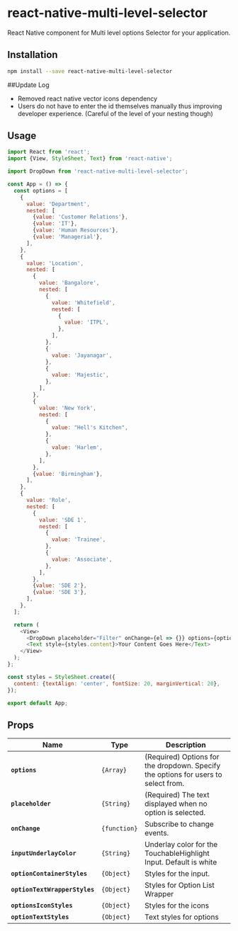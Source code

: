 # react-native-multi-level-selector

React Native component for Multi level options Selector for your application.

## Installation

```bash
npm install --save react-native-multi-level-selector
```

##Update Log

- Removed react native vector icons dependency
- Users do not have to enter the id themselves manually thus improving developer experience. (Careful of the level of your nesting though)

## Usage

```Javascript
import React from 'react';
import {View, StyleSheet, Text} from 'react-native';

import DropDown from 'react-native-multi-level-selector';

const App = () => {
  const options = [
    {
      value: 'Department',
      nested: [
        {value: 'Customer Relations'},
        {value: 'IT'},
        {value: 'Human Resources'},
        {value: 'Managerial'},
      ],
    },
    {
      value: 'Location',
      nested: [
        {
          value: 'Bangalore',
          nested: [
            {
              value: 'Whitefield',
              nested: [
                {
                  value: 'ITPL',
                },
              ],
            },
            {
              value: 'Jayanagar',
            },
            {
              value: 'Majestic',
            },
          ],
        },
        {
          value: 'New York',
          nested: [
            {
              value: "Hell's Kitchen",
            },
            {
              value: 'Harlem',
            },
          ],
        },
        {value: 'Birmingham'},
      ],
    },
    {
      value: 'Role',
      nested: [
        {
          value: 'SDE 1',
          nested: [
            {
              value: 'Trainee',
            },
            {
              value: 'Associate',
            },
          ],
        },
        {value: 'SDE 2'},
        {value: 'SDE 3'},
      ],
    },
  ];

  return (
    <View>
      <DropDown placeholder="Filter" onChange={el => {}} options={options} />
      <Text style={styles.content}>Your Content Goes Here</Text>
    </View>
  );
};

const styles = StyleSheet.create({
  content: {textAlign: 'center', fontSize: 20, marginVertical: 20},
});

export default App;

```

## Props

| Name                          | Type         | Description                                                                        |
| ----------------------------- | ------------ | ---------------------------------------------------------------------------------- |
| **`options`**                 | `{Array}`    | (Required) Options for the dropdown. Specify the options for users to select from. |
| **`placeholder`**             | `{String}`   | (Required) The text displayed when no option is selected.                          |
| **`onChange`**                | `{function}` | Subscribe to change events.                                                        |
| **`inputUnderlayColor`**      | `{String}`   | Underlay color for the TouchableHighlight Input. Default is white                  |
| **`optionContainerStyles`**   | `{Object}`   | Styles for the input.                                                              |
| **`optionTextWrapperStyles`** | `{Object}`   | Styles for Option List Wrapper                                                     |
| **`optionsIconStyles`**       | `{Object}`   | Styles for the icons                                                               |
| **`optionTextStyles`**        | `{Object}`   | Text styles for options                                                            |

